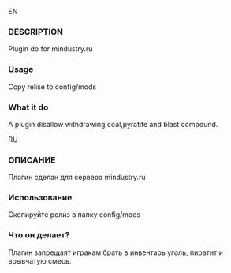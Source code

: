 EN

### DESCRIPTION
Plugin do for mindustry.ru
### Usage
Copy relise to config/mods
### What it do
A plugin disallow withdrawing coal,pyratite and blast compound.

RU

### ОПИСАНИЕ
Плагин сделан для сервера mindustry.ru
### Использование
Скопируйте релиз в папку config/mods
### Что он делает?
Плагин запрещаят игракам брать в инвентарь уголь, пиратит и врывчатую смесь.
